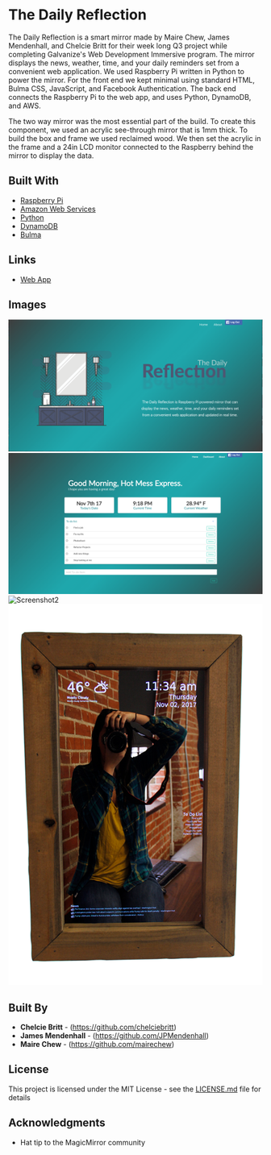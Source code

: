 # The Daily Reflection

The Daily Reflection is a smart mirror made by Maire Chew, James Mendenhall, and Chelcie Britt for their week long Q3 project while completing Galvanize's Web Development Immersive program. The mirror displays the news, weather, time, and your daily reminders set from a convenient web application.
We used Raspberry Pi written in Python to power the mirror. For the front end we kept minimal using standard HTML, Bulma CSS, JavaScript, and Facebook Authentication. The back end connects the Raspberry Pi to the web app, and uses Python, DynamoDB, and AWS.

The two way mirror was the most essential part of the build. To create this component, we used an acrylic see-through mirror that is 1mm thick. To build the box and frame we used reclaimed wood. We then set the acrylic in the frame and a 24in LCD monitor connected to the Raspberry behind the mirror to display the data.

## Built With

* [Raspberry Pi](https://www.raspberrypi.org/)
* [Amazon Web Services](https://aws.amazon.com/)
* [Python](https://www.python.org/)
* [DynamoDB](https://aws.amazon.com/dynamodb/)
* [Bulma](https://bulma.io/)

## Links

* [Web App](https://thedailyreflection.me/)
<!-- * [Back End](https://github.com/chelciebritt/Kuva-Server)
* [Live Demo](https://www.youtube.com/watch?v=9JQWpUZqYtA) -->

## Images

![Screenshot1](images/screenshot1.png "screenshots of app")
![Screenshot3](images/screenshot3.png "screenshots of app")
![Screenshot2](images/screenshot2.png "screenshots of app")
![Screenshot4](images/mirror-image.png "screenshots of app")


## Built By

* **Chelcie Britt** - (https://github.com/chelciebritt)
* **James Mendenhall** - (https://github.com/JPMendenhall)
* **Maire Chew** - (https://github.com/mairechew)

## License

This project is licensed under the MIT License - see the [LICENSE.md](LICENSE.md) file for details

## Acknowledgments

* Hat tip to the MagicMirror community
